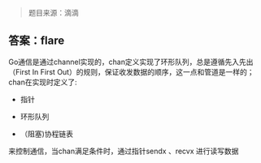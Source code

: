 > 题目来源：滴滴

## 答案：flare

Go通信是通过channel实现的，chan定义实现了环形队列，总是遵循先入先出（First In First Out）的规则，保证收发数据的顺序，这一点和管道是一样的；chan在实现时定义了:

* 指针

* 环形队列

* （阻塞)协程链表

来控制通信，当chan满足条件时，通过指针sendx 、recvx 进行读写数据